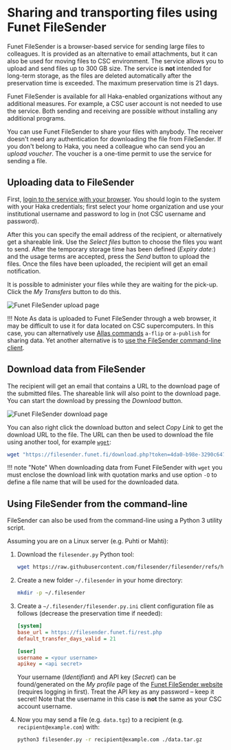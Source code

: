 # Sharing and transporting files using Funet FileSender

Funet FileSender is a browser-based service for sending large files to
colleagues. It is provided as an alternative to email attachments, but it can
also be used for moving files to CSC environment. The service allows you to
upload and send files up to 300 GB size. The service is **not** intended for
long-term storage, as the files are deleted automatically after the
preservation time is exceeded. The maximum preservation time is 21 days.

Funet FileSender is available for all Haka-enabled organizations without any
additional measures. For example, a CSC user account is not needed to use the
service. Both sending and receiving are possible without installing any
additional programs.

You can use Funet FileSender to share your files with anybody. The receiver
doesn't need any authentication for downloading the file from FileSender. If
you don't belong to Haka, you need a colleague who can send you an
_upload voucher_. The voucher is a one-time permit to use the service for
sending a file.

## Uploading data to FileSender

First, [login to the service with your browser](https://filesender.funet.fi).
You should login to the system with your Haka credentials; first select your
home organization and use your institutional username and password to log in
(not CSC username and password).

After this you can specify the email address of the recipient, or alternatively
get a shareable link. Use the _Select files_ button to choose the files you
want to send. After the temporary storage time has been defined
(_Expiry date:_) and the usage terms are accepted, press the _Send_ button to
upload the files. Once the files have been uploaded, the recipient will get an
email notification.

It is possible to administer your files while they are waiting for the pick-up.
Click the _My Transfers_ button to do this.

![Funet FileSender upload page](/img/funet_upload.png 'Funet FileSender upload page')

!!! Note
    As data is uploaded to Funet FileSender through a web browser, it may be
    difficult to use it for data located on CSC supercomputers. In this case,
    you can alternatively use
    [Allas commands](../Allas/using_allas/a_commands.md) `a-flip` or
    `a-publish` for sharing data. Yet another alternative is to
    [use the FileSender command-line client](#using-filesender-from-the-command-line).

## Download data from FileSender

The recipient will get an email that contains a URL to the download page of
the submitted files. The shareable link will also point to the download page.
You can start the download by pressing the _Download_ button.

![Funet FileSender download page](/img/funet_download.png)

You can also right click the download button and select _Copy Link_ to
get the download URL to the file. The URL can then be used to download the file
using another tool, for example [`wget`](wget.md):

```bash
wget "https://filesender.funet.fi/download.php?token=4da0-b98e-3290c6471469&files_ids=36805" -O data_from_FS
```

!!! note "Note"
    When downloading data from Funet FileSender with `wget` you must enclose
    the download link with quotation marks and use option `-O` to define a file
    name that will be used for the downloaded data.

## Using FileSender from the command-line

FileSender can also be used from the command-line using a Python 3 utility
script.

Assuming you are on a Linux server (e.g. Puhti or Mahti):

1. Download the `filesender.py` Python tool:

    ```bash
    wget https://raw.githubusercontent.com/filesender/filesender/refs/heads/development/scripts/client/filesender.py
    ```

2. Create a new folder `~/.filesender` in your home directory:

    ```bash
    mkdir -p ~/.filesender
    ```

3. Create a `~/.filesender/filesender.py.ini` client configuration file as
   follows (decrease the preservation time if needed):

    ```ini
    [system]
    base_url = https://filesender.funet.fi/rest.php
    default_transfer_days_valid = 21

    [user]
    username = <your username>
    apikey = <api secret>
    ```

    Your username (_Identifiant_) and API key (_Secret_) can be found/generated
    on the _My profile_ page of the
    [Funet FileSender website](https://filesender.funet.fi/) (requires logging
    in first). Treat the API key as any password – keep it secret! Note that
    the username in this case is **not** the same as your CSC account username.

4. Now you may send a file (e.g. `data.tgz`) to a recipient (e.g.
   `recipient@example.com`) with:

    ```bash
    python3 filesender.py -r recipient@example.com ./data.tar.gz
    ```
